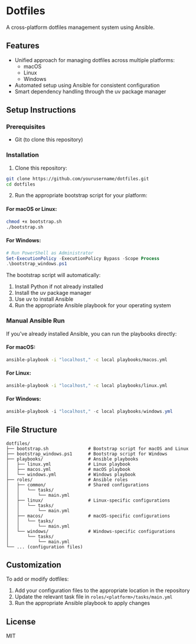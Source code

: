 # Dotfiles

A cross-platform dotfiles management system using Ansible.

## Features

- Unified approach for managing dotfiles across multiple platforms:
  - macOS
  - Linux
  - Windows
- Automated setup using Ansible for consistent configuration
- Smart dependency handling through the uv package manager

## Setup Instructions

### Prerequisites

- Git (to clone this repository)

### Installation

1. Clone this repository:
```bash
git clone https://github.com/yourusername/dotfiles.git
cd dotfiles
```

2. Run the appropriate bootstrap script for your platform:

#### For macOS or Linux:
```bash
chmod +x bootstrap.sh
./bootstrap.sh
```

#### For Windows:
```powershell
# Run PowerShell as Administrator
Set-ExecutionPolicy -ExecutionPolicy Bypass -Scope Process
.\bootstrap_windows.ps1
```

The bootstrap script will automatically:
1. Install Python if not already installed
2. Install the uv package manager
3. Use uv to install Ansible
4. Run the appropriate Ansible playbook for your operating system

### Manual Ansible Run

If you've already installed Ansible, you can run the playbooks directly:

#### For macOS:
```bash
ansible-playbook -i "localhost," -c local playbooks/macos.yml
```

#### For Linux:
```bash
ansible-playbook -i "localhost," -c local playbooks/linux.yml
```

#### For Windows:
```powershell
ansible-playbook -i "localhost," -c local playbooks/windows.yml
```

## File Structure

```
dotfiles/
├── bootstrap.sh               # Bootstrap script for macOS and Linux
├── bootstrap_windows.ps1      # Bootstrap script for Windows
├── playbooks/                 # Ansible playbooks
│   ├── linux.yml              # Linux playbook
│   ├── macos.yml              # macOS playbook
│   └── windows.yml            # Windows playbook
├── roles/                     # Ansible roles
│   ├── common/                # Shared configurations
│   │   └── tasks/
│   │       └── main.yml
│   ├── linux/                 # Linux-specific configurations
│   │   └── tasks/
│   │       └── main.yml
│   ├── macos/                 # macOS-specific configurations
│   │   └── tasks/
│   │       └── main.yml
│   └── windows/               # Windows-specific configurations
│       └── tasks/
│           └── main.yml
└── ... (configuration files)
```

## Customization

To add or modify dotfiles:

1. Add your configuration files to the appropriate location in the repository
2. Update the relevant task file in `roles/<platform>/tasks/main.yml`
3. Run the appropriate Ansible playbook to apply changes

## License

MIT
